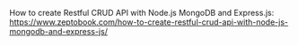 How to create Restful CRUD API with Node.js MongoDB and Express.js:
https://www.zeptobook.com/how-to-create-restful-crud-api-with-node-js-mongodb-and-express-js/
